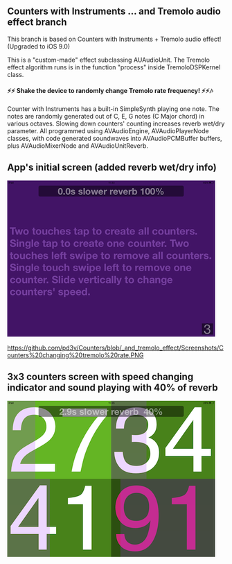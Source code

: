 ## Counters with Instruments ... and Tremolo audio effect branch
This branch is based on Counters with Instruments + Tremolo audio effect! (Upgraded to iOS 9.0)

This is a "custom-made" effect subclassing AUAudioUnit. The Tremolo effect algorithm runs is in the function "process" inside TremoloDSPKernel class. 
#### ⚡️⚡️ Shake the device to randomly change Tremolo rate frequency! ⚡️⚡️🎶

Counter with Instruments has a built-in SimpleSynth playing one note. The notes are randomly generated out of C, E, G notes (C Major chord) in various octaves. Slowing down counters' counting increases reverb wet/dry parameter. 
All programmed using AVAudioEngine, AVAudioPlayerNode classes, with code generated soundwaves into AVAudioPCMBuffer buffers, plus AVAudioMixerNode and AVAudioUnitReverb.

## App's initial screen (added reverb wet/dry info)
![intial_screen](https://github.com/pd3v/Counters/blob/Counters_with_Instruments/Screenshots/Initial%20screen%20(with%20Instruments).PNG)

https://github.com/pd3v/Counters/blob/_and_tremolo_effect/Screenshots/Counters%20changing%20tremolo%20rate.PNG

## 3x3 counters screen with speed changing indicator and sound playing with 40% of reverb
![3x3_counters_screen_with_speed_changing_and_sound_playing indicator](https://github.com/pd3v/Counters/blob/Counters_with_Instruments/Screenshots/Counters%20running%20and%20playing%20sound.PNG)
